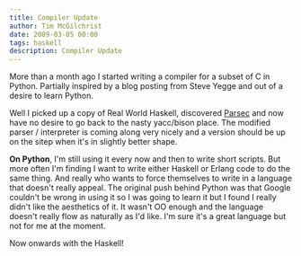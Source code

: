 ```yaml
---
title: Compiler Update
author: Tim McGilchrist
date: 2009-03-05 00:00
tags: haskell
description: Compiler Update
---
```


More than a month ago I started writing a compiler for a subset of C in
Python. Partially inspired by a blog posting from Steve Yegge and out of a
desire to learn Python.

Well I picked up a copy of Real World Haskell, discovered
[Parsec](http://legacy.cs.uu.nl/daan/download/parsec/parsec.html) and
now have no desire to go back to the nasty yacc/bison place. The modified parser
/ interpreter is coming along very nicely and a version should be up on the sitep
when it's in slightly better shape.

**On Python**, I'm still using it every now and then to write short scripts. But
more often I'm finding I want to write either Haskell or Erlang code to do the
same thing. And really who wants to force themselves to write in a language
that doesn't really appeal. The original push behind Python was that Google
couldn't be wrong in using it so I was going to learn it but I found I really
didn't like the aesthetics of it. It wasn't OO enough and the language doesn't
really flow as naturally as I'd like. I'm sure it's a great language but not
for me at the moment.

Now onwards with the Haskell!
